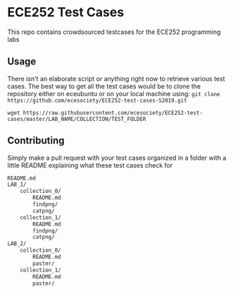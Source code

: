 # ECE252 Test Cases

This repo contains crowdsourced testcases for the ECE252 programming labs

## Usage

There isn't an elaborate script or anything right now to retrieve various test cases. The best way to get all the test cases would be to clone the repository either on eceubuntu or on your local machine using:
`git clone https://github.com/ecesociety/ECE252-test-cases-S2019.git`

```console
wget https://raw.githubusercontent.com/ecesociety/ECE252-test-cases/master/LAB_NAME/COLLECTION/TEST_FOLDER
```

## Contributing

Simply make a pull request with your test cases organized in a folder with a little README explaining what these test cases check for

```txt
README.md
LAB_1/
    collection_0/
        README.md
        findpng/
        catpng/
    collection_1/
        README.md
        findpng/
        catpng/
LAB_2/
    collection_0/
        README.md
        paster/
    collection_1/
        README.md
        paster/
```

